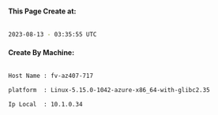 
   
#### This Page Create at:

```bash

2023-08-13 - 03:35:55 UTC

```

#### Create By Machine:

```bash

Host Name : fv-az407-717

platform  : Linux-5.15.0-1042-azure-x86_64-with-glibc2.35

Ip Local  : 10.1.0.34

```

